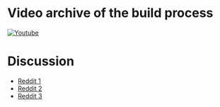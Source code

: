 # Video archive of the build process
[![Youtube](http://i3.ytimg.com/vi/vSr_nn6MiII/maxresdefault.jpg)](https://www.youtube.com/watch?v=vSr_nn6MiII)

# Discussion
* [Reddit 1](https://www.reddit.com/r/ECE/comments/g9ad67/made_a_pcb_business_card_recently_still_wip/)
* [Reddit 2](https://www.reddit.com/r/electronics/comments/f1k70i/details_on_the_build_process_of_the_pcb_business/)
* [Reddit 3](https://www.reddit.com/r/electronics/comments/exyvqm/gamify_pcb_business_card/)
